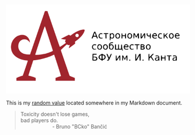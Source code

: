 <p align="center"><a href="https://astromodel.ru"><img alt="Astromodel" src="./configurator/static/images/logo.svg"></a></p>


This is my [random value] located somewhere in my Markdown document.

[random value]: first













> Toxicity doesn't lose games, <br>
> bad players do. <br>
> &nbsp;&nbsp;&nbsp;&nbsp;&nbsp;&nbsp;&nbsp;&nbsp;&nbsp;&nbsp;&nbsp;&nbsp;&nbsp;&nbsp;&nbsp;&nbsp;&nbsp;&nbsp;&nbsp;&nbsp;&nbsp;&nbsp;\- Bruno "BCko" Bančić
